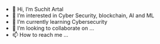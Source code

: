 - 👋 Hi, I’m Suchit Artal
- 👀 I’m interested in Cyber Security, blockchain, AI and ML
- 🌱 I’m currently learning Cybersecurity
- 💞️ I’m looking to collaborate on ...
- 📫 How to reach me ...

<!---
SuchitArtal/SuchitArtal is a ✨ special ✨ repository because its `README.md` (this file) appears on your GitHub profile.
You can click the Preview link to take a look at your changes.
--->
